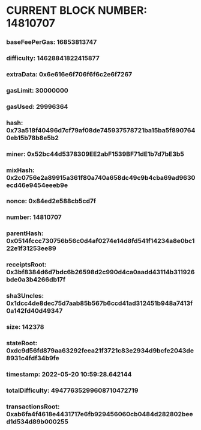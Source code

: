# CURRENT BLOCK NUMBER: 14810707

### baseFeePerGas: 16853813747
### difficulty: 14628841822415877
### extraData: 0x6e616e6f706f6f6c2e6f7267
### gasLimit: 30000000
### gasUsed: 29996364
### hash: 0x73a518f40496d7cf79af08de745937578721ba15ba5f8907640eb15b78b8e5b2
### miner: 0x52bc44d5378309EE2abF1539BF71dE1b7d7bE3b5
### mixHash: 0x2c0756e2a89915a361f80a740a658dc49c9b4cba69ad9630ecd46e9454eeeb9e
### nonce: 0x84ed2e588cb5cd7f
### number: 14810707
### parentHash: 0x0514fccc730756b56c0d4af0274e14d8fd541f14234a8e0bc122e1f31253ee89
### receiptsRoot: 0x3bf8384d6d7bdc6b26598d2c990d4ca0aadd43114b311926bde0a3b4266db17f
### sha3Uncles: 0x1dcc4de8dec75d7aab85b567b6ccd41ad312451b948a7413f0a142fd40d49347
### size: 142378
### stateRoot: 0xdc9d56fd879aa63292feea21f3721c83e2934d9bcfe2043de8931c4fdf34b9fe
### timestamp: 2022-05-20 10:59:28.642144
### totalDifficulty: 49477635299608710472719
### transactionsRoot: 0xab6fa4f4618e4431717e6fb929456060cb0484d282802beed1d534d89b000255
